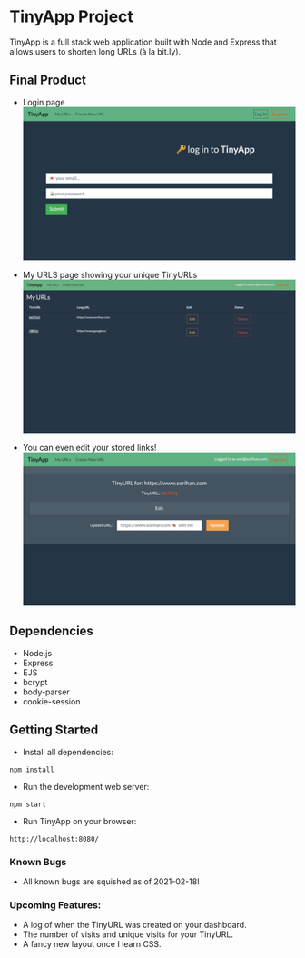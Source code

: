 # TinyApp Project

TinyApp is a full stack web application built with Node and Express that allows users to shorten long URLs (à la bit.ly).

## Final Product

* Login page
!["Login page"](https://github.com/hansori01/tinyapp/blob/master/docs/TinyUrl01.png?raw=true)

* My URLS page showing your unique TinyURLs
!["My URLS page showing your unique TinyURLs"](https://github.com/hansori01/tinyapp/blob/master/docs/TinyUrl02b.png?raw=true)

* You can even edit your stored links!
!["You can even edit your stored links!"](https://github.com/hansori01/tinyapp/blob/master/docs/TinyUrl03.png?raw=true)

## Dependencies

- Node.js
- Express
- EJS
- bcrypt
- body-parser
- cookie-session

## Getting Started

- Install all dependencies:
```
npm install
```

- Run the development web server:
```
npm start
```

- Run TinyApp on your browser:
```
http://localhost:8080/
```


### Known Bugs

- All known bugs are squished as of 2021-02-18!

### Upcoming Features:

* A log of when the TinyURL was created on your dashboard.
* The number of visits and unique visits for your TinyURL.
* A fancy new layout once I learn CSS.

 
